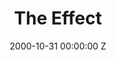 ---
title: The Effect
date: 2000-10-31 00:00:00 Z
position: 1
client: Jaguar
agency: Spark44
image: "/uploads/jaguar-the-effect.jpg"
video: 283462997
production-company: Outsider
dop: Daniel Landin
producer: Nick Sutherland-Dodd
awards:
layout: project
---